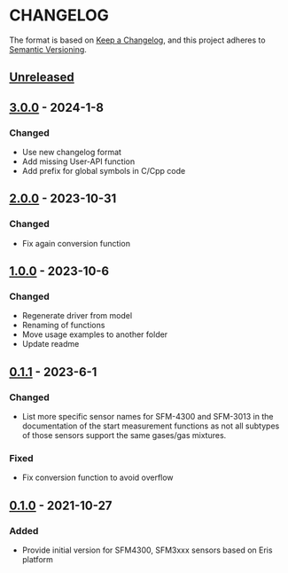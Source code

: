 # CHANGELOG

The format is based on [Keep a Changelog](https://keepachangelog.com/en/1.0.0/),
and this project adheres to [Semantic Versioning](https://semver.org/spec/v2.0.0.html).

## [Unreleased] 

## [3.0.0] - 2024-1-8

### Changed

- Use new changelog format
- Add missing User-API function
- Add prefix for global symbols in C/Cpp code
## [2.0.0] - 2023-10-31

### Changed

- Fix again conversion function
## [1.0.0] - 2023-10-6

### Changed

- Regenerate driver from model
- Renaming of functions
- Move usage examples to another folder
- Update readme
## [0.1.1] - 2023-6-1

### Changed

- List more specific sensor names for SFM-4300 and SFM-3013 in the documentation of the start measurement functions as not all subtypes of those sensors support the same gases/gas mixtures.
### Fixed

- Fix conversion function to avoid overflow
## [0.1.0] - 2021-10-27

### Added

- Provide initial version for SFM4300, SFM3xxx sensors based on Eris platform

[Unreleased]: https://github.com/Sensirion/python-i2c-sfm-sf06/compare/3.0.0...HEAD
[3.0.0]: https://github.com/Sensirion/python-i2c-sfm-sf06/compare/2.0.0...3.0.0
[2.0.0]: https://github.com/Sensirion/python-i2c-sfm-sf06/compare/1.0.0...2.0.0
[1.0.0]: https://github.com/Sensirion/python-i2c-sfm-sf06/compare/0.1.1...1.0.0
[0.1.1]: https://github.com/Sensirion/python-i2c-sfm-sf06/compare/0.1.0...0.1.1
[0.1.0]: https://github.com/Sensirion/python-i2c-sfm-sf06/releases/tag/0.1.0
